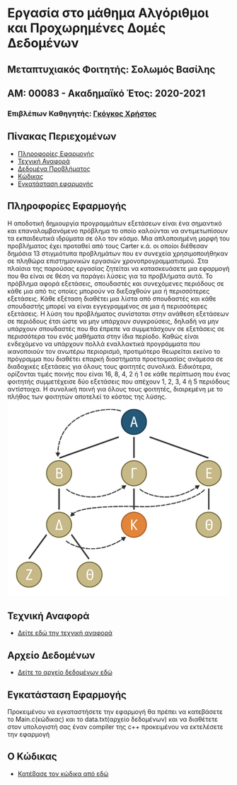 # Εργασία στο μάθημα Αλγόριθμοι και Προχωρημένες Δομές Δεδομένων
## Μεταπτυχιακός Φοιτητής: Σολωμός Βασίλης 
## ΑΜ: 00083 - Ακαδημαϊκό Έτος: 2020-2021
### Επιβλέπων Καθηγητής: [Γκόγκος Χρήστος](https://github.com/chgogos)

## Πίνακας Περιεχομένων
* [Πληροφορίες Εφαρμογής](https://github.com/BILLSOL/00083_aadd_ett/blob/main/README.md#%CF%80%CE%BB%CE%B7%CF%81%CE%BF%CF%86%CE%BF%CF%81%CE%AF%CE%B5%CF%82-%CE%B5%CF%86%CE%B1%CF%81%CE%BC%CE%BF%CE%B3%CE%AE%CF%82)
* [Τεχνική Αναφορά](https://github.com/BILLSOL/00083_aadd_ett/blob/main/README.md#%CF%84%CE%B5%CF%87%CE%BD%CE%B9%CE%BA%CE%AE-%CE%B1%CE%BD%CE%B1%CF%86%CE%BF%CF%81%CE%AC)
* [Δεδομένα Προβλήματος](https://github.com/BILLSOL/00083_aadd_ett/blob/main/README.md#%CE%B1%CF%81%CF%87%CE%B5%CE%AF%CE%BF-%CE%B4%CE%B5%CE%B4%CE%BF%CE%BC%CE%AD%CE%BD%CF%89%CE%BD)
* [Κώδικας](https://github.com/BILLSOL/00083_aadd_ett/blob/main/README.md#%CE%BF-%CE%BA%CF%8E%CE%B4%CE%B9%CE%BA%CE%B1%CF%82)
* [Εγκατάσταση εφαρμογής]()

## Πληροφορίες Εφαρμογής
Η αποδοτική δημιουργία προγραμμάτων εξετάσεων είναι ένα σημαντικό και επαναλαμβανόμενο πρόβλημα το οποίο καλούνται να αντιμετωπίσουν τα εκπαιδευτικά ιδρύματα σε όλο τον κόσμο. Μια απλοποιημένη μορφή του προβλήματος έχει προταθεί από τους Carter κ.ά. οι οποίοι διέθεσαν δημόσια 13 στιγμιότυπα προβλημάτων που εν συνεχεία χρησιμοποιήθηκαν σε πληθώρα επιστημονικών εργασιών χρονοπρογραμματισμού. Στα πλαίσια της παρούσας εργασίας ζητείται να κατασκευάσετε μια εφαρμογή που θα είναι σε θέση να παράγει λύσεις για τα προβλήματα αυτά.
Το πρόβλημα αφορά εξετάσεις, σπουδαστές και συνεχόμενες περιόδους σε κάθε μια από τις οποίες μπορούν να διεξαχθούν μια ή περισσότερες εξετάσεις. Κάθε εξέταση διαθέτει μια λίστα από σπουδαστές και κάθε σπουδαστής μπορεί να είναι εγγεγραμμένος σε μια ή περισσότερες εξετάσεις. Η λύση του προβλήματος συνίσταται στην ανάθεση εξετάσεων σε περιόδους έτσι ώστε να μην υπάρχουν συγκρούσεις, δηλαδή να μην υπάρχουν σπουδαστές που θα έπρεπε να συμμετάσχουν σε εξετάσεις σε περισσότερα του ενός μαθήματα στην ίδια περίοδο. Καθώς είναι ενδεχόμενο να υπάρχουν πολλά εναλλακτικά προγράμματα που ικανοποιούν τον ανωτέρω περιορισμό, προτιμότερο θεωρείται εκείνο το πρόγραμμα που διαθέτει επαρκή διαστήματα προετοιμασίας ανάμεσα σε διαδοχικές εξετάσεις για όλους τους φοιτητές συνολικά. Ειδικότερα, ορίζονται τιμές ποινής που είναι 16, 8, 4, 2 ή 1 σε κάθε περίπτωση που ένας φοιτητής συμμετέχεισε δύο εξετάσεις που απέχουν 1, 2, 3, 4 ή 5 περιόδους αντίστοιχα. Η συνολική ποινή για όλους τους φοιτητές, διαιρεμένη με το πλήθος των φοιτητών αποτελεί το κόστος της λύσης.
![GitHub Logo](https://github.com/BILLSOL/00083_aadd_ett/blob/main/tabu.png)

## Τεχνική Αναφορά
* [Δείτε εδώ την τεχνική αναφορά]()

## Αρχείο Δεδομένων
* [Δείτε το αρχείο δεδομένων εδώ](https://github.com/BILLSOL/00083_aadd_ett/blob/main/Data.txt)

## Εγκατάσταση Εφαρμογής
Προκειμένου να εγκαταστήσετε την εφαρμογή θα πρέπει να κατεβάσετε το Main.c(κώδικας) και το data.txt(αρχείο δεδομένων) και να διαθέτετε στον υπολογιστή σας έναν compiler της c++ προκειμένου να εκτελέσετε την εφαρμογή

## Ο Κώδικας
* [Κατέβασε τον κώδικα από εδώ](https://github.com/BILLSOL/00083_aadd_ett/blob/main/main.c)

